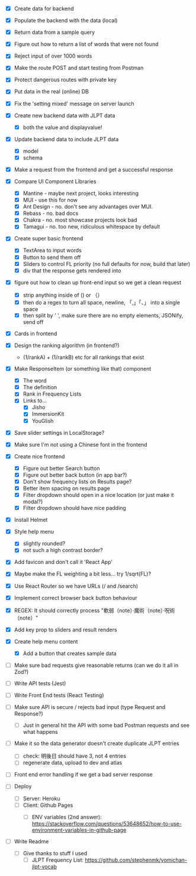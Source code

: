 - [x] Create data for backend
- [x] Populate the backend with the data (local)
- [x] Return data from a sample query
- [x] Figure out how to return a list of words that were not found
- [x] Reject input of over 1000 words
- [x] Make the route POST and start testing from Postman
- [x] Protect dangerous routes with private key
- [x] Put data in the real (online) DB
- [x] Fix the 'setting mixed' message on server launch
- [x] Create new backend data with JLPT data
  - [x] both the value and displayvalue!
- [x] Update backend data to include JLPT data
  - [x] model
  - [x] schema
- [x] Make a request from the frontend and get a successful response
- [x] Compare UI Component Libraries
  - [x] Mantine - maybe next project, looks interesting
  - [x] MUI - use this for now
  - [x] Ant Design - no. don't see any advantages over MUI.
  - [x] Rebass - no. bad docs
  - [x] Chakra - no. most showcase projects look bad
  - [x] Tamagui - no. too new, ridiculous whitespace by default
- [x] Create super basic frontend
  - [x] TextArea to input words
  - [x] Button to send them off
  - [x] Sliders to control FL priority (no full defaults for now, build that later)
  - [x] div that the response gets rendered into
- [x] figure out how to clean up front-end input so we get a clean request
  - [x] strip anything inside of () or （）
  - [x] then do a regex to turn all space, newline, 「,」「、」 into a single space
  - [x] then split by ' ', make sure there are no empty elements, JSONify, send off
- [x] Cards in frontend
- [x] Design the ranking algorithm (in frontend?)
  - (1/rankA) + (1/rankB) etc for all rankings that exist
- [x] Make ResponseItem (or something like that) component
  - [x] The word
  - [x] The definition
  - [x] Rank in Frequency Lists
  - [x] Links to...
    - [x] Jisho
    - [x] ImmersionKit
    - [x] YouGlish
- [x] Save slider settings in LocalStorage?
- [x] Make sure I'm not using a Chinese font in the frontend
- [x] Create nice frontend
  - [x] Figure out better Search button
  - [x] Figure out better back button (in app bar?)
  - [x] Don't show frequency lists on Results page?
  - [x] Better item spacing on results page
  - [x] Filter dropdown should open in a nice location (or just make it modal?)
  - [x] Filter dropdown should have nice padding
- [x] Install Helmet
- [x] Style help menu
  - [x] slightly rounded?
  - [x] not such a high contrast border?
- [x] Add favicon and don't call it 'React App'
- [x] Maybe make the FL weighting a bit less... try 1/sqrt(FL)?
- [x] Use React Router so we have URLs (/ and /search)
- [x] Implement correct browser back button behaviour
- [x] REGEX: It should correctly process "軟弱（note）·魔術（note）·呪術 （note）"
- [x] Add key prop to sliders and result renders
- [x] Create help menu content
  - [x] Add a button that creates sample data
- [ ] Make sure bad requests give reasonable returns (can we do it all in Zod?)
- [ ] Write API tests (Jest)
- [ ] Write Front End tests (React Testing)
- [ ] Make sure API is secure / rejects bad input (type Request and Response?)
  - [ ] Just in general hit the API with some bad Postman requests and see what happens
- [ ] Make it so the data generator doesn't create duplicate JLPT entries
  - [ ] check: 明後日 should have 3, not 4 entries
  - [ ] regenerate data, upload to dev and atlas
- [ ] Front end error handling if we get a bad server response


- [ ] Deploy
  - [ ] Server: Heroku
  - [ ] Client: Github Pages
    - [ ] ENV variables (2nd answer): https://stackoverflow.com/questions/53648652/how-to-use-environment-variables-in-github-page


- [ ] Write Readme
  - [ ] Give thanks to stuff I used
    - [ ] JLPT Frequency List: https://github.com/stephenmk/yomichan-jlpt-vocab